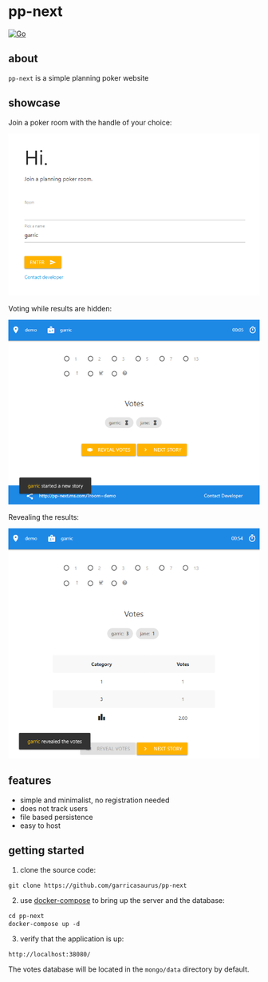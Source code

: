 # pp-next

[![Go](https://github.com/garricasaurus/pp-next/actions/workflows/go.yml/badge.svg)](https://github.com/garricasaurus/pp-next/actions/workflows/go.yml)

## about

`pp-next` is a simple planning poker website

## showcase

Join a poker room with the handle of your choice:

![join a poker room](docs/showcase01.png)

Voting while results are hidden:

![voting](docs/showcase02.png)

Revealing the results:

![results](docs/showcase03.png)

## features

   * simple and minimalist, no registration needed
   * does not track users
   * file based persistence
   * easy to host

## getting started

   1. clone the source code:

   ```
   git clone https://github.com/garricasaurus/pp-next
   ```


   2. use [docker-compose](https://docs.docker.com/compose/) to bring up the server and the database:

   ```
   cd pp-next
   docker-compose up -d
   ```

   3. verify that the application is up:

   ```
   http://localhost:38080/
   ```

The votes database will be located in the `mongo/data` directory by default.